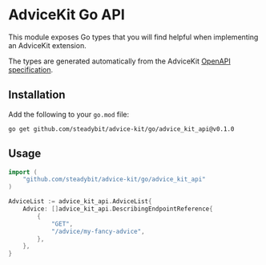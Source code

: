 # AdviceKit Go API

This module exposes Go types that you will find helpful when implementing an AdviceKit extension.

The types are generated automatically from the AdviceKit [OpenAPI specification](https://github.com/steadybit/advice-kit/tree/main/openapi).

## Installation

Add the following to your `go.mod` file:

```
go get github.com/steadybit/advice-kit/go/advice_kit_api@v0.1.0
```

## Usage

```go
import (
	"github.com/steadybit/advice-kit/go/advice_kit_api"
)

AdviceList := advice_kit_api.AdviceList{
    Advice: []advice_kit_api.DescribingEndpointReference{
        {
            "GET",
            "/advice/my-fancy-advice",
        },
    },
}
```